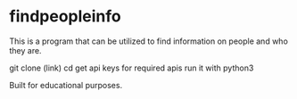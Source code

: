 # findpeopleinfo

This is a program that can be utilized to find information on people and who they are.

git clone (link)
cd 
get api keys for required apis
run it with python3 

Built for educational purposes. 
